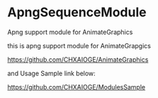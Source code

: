 # ApngSequenceModule
Apng support module for AnimateGraphics


this is apng support module for AnimateGrapgics

https://github.com/CHXAIOGE/AnimateGraphics

and Usage Sample link below:

https://github.com/CHXAIOGE/ModulesSample


